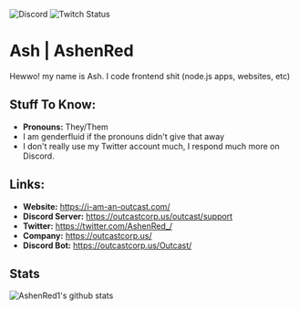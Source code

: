 ![Discord](https://img.shields.io/discord/615801226835132429)
![Twitch Status](https://img.shields.io/twitch/status/ashenred_)
# Ash | AshenRed
Hewwo! my name is Ash. I code frontend shit (node.js apps, websites, etc)

## Stuff To Know:
- **Pronouns:** They/Them
- I am genderfluid if the pronouns didn't give that away
- I don't really use my Twitter account much, I respond much more on Discord.

## Links:
- **Website:** https://i-am-an-outcast.com/
- **Discord Server:** https://outcastcorp.us/outcast/support
- **Twitter:** https://twitter.com/AshenRed_/
- **Company:** https://outcastcorp.us/
- **Discord Bot:** https://outcastcorp.us/Outcast/
## Stats
![AshenRed1's github stats](https://github-readme-stats.vercel.app/api?username=AshenRed1&show_icons=true&bg_color=000000&title_color=ff0000&text_color=ff0000)
